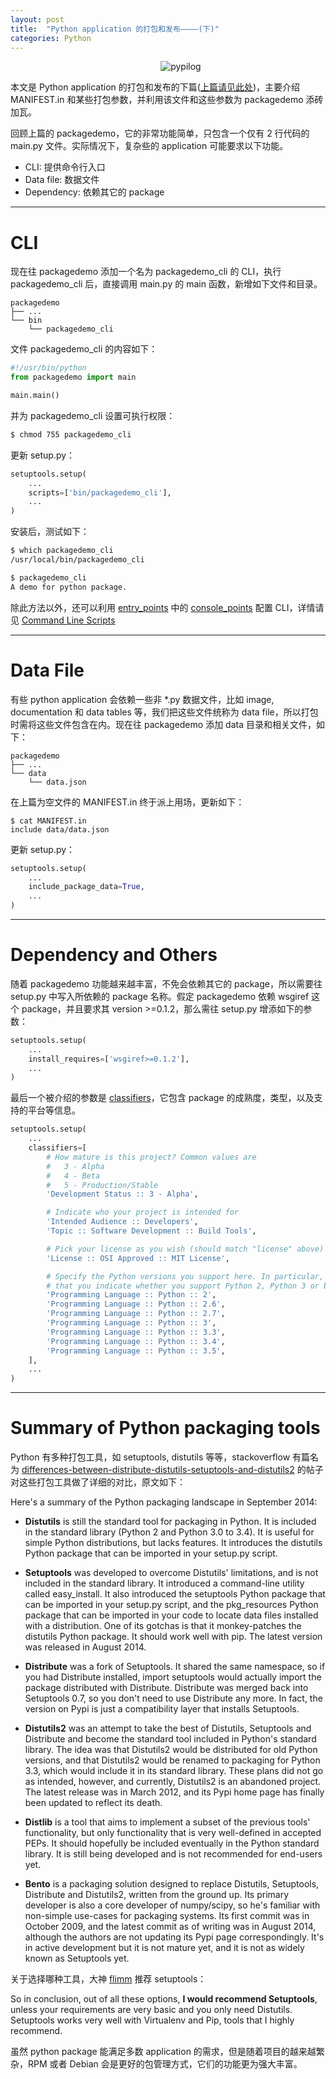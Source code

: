 ```yaml
---
layout: post
title:  "Python application 的打包和发布————(下)"
categories: Python
---
```


&nbsp;&nbsp;&nbsp;&nbsp;&nbsp;&nbsp;&nbsp;&nbsp;&nbsp;&nbsp;&nbsp;&nbsp;&nbsp;&nbsp;&nbsp;&nbsp;&nbsp;&nbsp;&nbsp;&nbsp;&nbsp;&nbsp;&nbsp;&nbsp;&nbsp;&nbsp;&nbsp;&nbsp;&nbsp;&nbsp;&nbsp;&nbsp;&nbsp;&nbsp;&nbsp;&nbsp;&nbsp;&nbsp;&nbsp;&nbsp;&nbsp;&nbsp;&nbsp;&nbsp;&nbsp;&nbsp;&nbsp;&nbsp;&nbsp;&nbsp;&nbsp;&nbsp;&nbsp;&nbsp;&nbsp;&nbsp;&nbsp;&nbsp;&nbsp;&nbsp;&nbsp;![pypilog](http://7xp2eu.com1.z0.glb.clouddn.com/pipylog.png)


本文是 Python application 的打包和发布的下篇([上篇请见此处](http://wsfdl.com/python/2015/09/06/Python%E5%BA%94%E7%94%A8%E7%9A%84%E6%89%93%E5%8C%85%E5%92%8C%E5%8F%91%E5%B8%83.html))，主要介绍 MANIFEST.in 和某些打包参数，并利用该文件和这些参数为 packagedemo 添砖加瓦。

回顾上篇的 packagedemo，它的非常功能简单，只包含一个仅有 2 行代码的 main.py 文件。实际情况下，复杂些的 application 可能要求以下功能。

- CLI: 提供命令行入口
- Data file: 数据文件
- Dependency: 依赖其它的 package

-------------------------

# CLI

现在往 packagedemo 添加一个名为 packagedemo_cli 的 CLI，执行 packagedemo_cli 后，直接调用  main.py 的 main 函数，新增如下文件和目录。

~~~
packagedemo
├── ...
└── bin
    └── packagedemo_cli
~~~

文件 packagedemo_cli 的内容如下：

~~~ python
#!/usr/bin/python
from packagedemo import main

main.main()
~~~

并为 packagedemo_cli 设置可执行权限：

~~~ bash
$ chmod 755 packagedemo_cli
~~~

更新 setup.py：

~~~ python
setuptools.setup(
    ...
    scripts=['bin/packagedemo_cli'],
    ...
)
~~~

安装后，测试如下：

~~~ bash
$ which packagedemo_cli
/usr/local/bin/packagedemo_cli

$ packagedemo_cli
A demo for python package.
~~~

除此方法以外，还可以利用 [entry_points](https://packaging.python.org/en/latest/distributing/#id51) 中的 [console_points](https://packaging.python.org/en/latest/distributing/#console-scripts) 配置 CLI，详情请见 [Command Line Scripts](http://python-packaging.readthedocs.org/en/latest/command-line-scripts.html)

-------------------------

# Data File

有些 python application 会依赖一些非 *.py 数据文件，比如 image, documentation 和 data tables 等，我们把这些文件统称为 data file，所以打包时需将这些文件包含在内。现在往 packagedemo 添加 data 目录和相关文件，如下：

~~~
packagedemo
├── ...
└── data
    └── data.json
~~~

在上篇为空文件的 MANIFEST.in 终于派上用场，更新如下：

~~~
$ cat MANIFEST.in
include data/data.json
~~~

更新 setup.py：

~~~ python
setuptools.setup(
    ...
    include_package_data=True,
    ...
)
~~~

-------------------------

# Dependency and Others

随着 packagedemo 功能越来越丰富，不免会依赖其它的 package，所以需要往 setup.py 中写入所依赖的 package 名称。假定 packagedemo 依赖 wsgiref 这个 package，并且要求其 version >=0.1.2，那么需往 setup.py 增添如下的参数：

~~~ python
setuptools.setup(
    ...
    install_requires=['wsgiref>=0.1.2'],
    ...
)
~~~

最后一个被介绍的参数是 [classifiers](https://pypi.python.org/pypi?%3Aaction=list_classifiers)，它包含 package 的成熟度，类型，以及支持的平台等信息。

~~~ python
setuptools.setup(
    ...
    classifiers=[
        # How mature is this project? Common values are
        #   3 - Alpha
        #   4 - Beta
        #   5 - Production/Stable
        'Development Status :: 3 - Alpha',

        # Indicate who your project is intended for
        'Intended Audience :: Developers',
        'Topic :: Software Development :: Build Tools',

        # Pick your license as you wish (should match "license" above)
        'License :: OSI Approved :: MIT License',

        # Specify the Python versions you support here. In particular, ensure
        # that you indicate whether you support Python 2, Python 3 or both.
        'Programming Language :: Python :: 2',
        'Programming Language :: Python :: 2.6',
        'Programming Language :: Python :: 2.7',
        'Programming Language :: Python :: 3',
        'Programming Language :: Python :: 3.3',
        'Programming Language :: Python :: 3.4',
        'Programming Language :: Python :: 3.5',
    ],
    ...
)
~~~

----------------------

# Summary of Python packaging tools

Python 有多种打包工具，如 setuptools, distutils 等等，stackoverflow 有篇名为 [differences-between-distribute-distutils-setuptools-and-distutils2](http://stackoverflow.com/questions/6344076/differences-between-distribute-distutils-setuptools-and-distutils2) 的帖子对这些打包工具做了详细的对比，原文如下：

Here's a summary of the Python packaging landscape in September 2014:

- **Distutils** is still the standard tool for packaging in Python. It is included in the standard library (Python 2 and Python 3.0 to 3.4). It is useful for simple Python distributions, but lacks features. It introduces the distutils Python package that can be imported in your setup.py script.

- **Setuptools** was developed to overcome Distutils' limitations, and is not included in the standard library. It introduced a command-line utility called easy_install. It also introduced the setuptools Python package that can be imported in your setup.py script, and the pkg_resources Python package that can be imported in your code to locate data files installed with a distribution. One of its gotchas is that it monkey-patches the distutils Python package. It should work well with pip. The latest version was released in August 2014.

- **Distribute** was a fork of Setuptools. It shared the same namespace, so if you had Distribute installed, import setuptools would actually import the package distributed with Distribute. Distribute was merged back into Setuptools 0.7, so you don't need to use Distribute any more. In fact, the version on Pypi is just a compatibility layer that installs Setuptools.

- **Distutils2** was an attempt to take the best of Distutils, Setuptools and Distribute and become the standard tool included in Python's standard library. The idea was that Distutils2 would be distributed for old Python versions, and that Distutils2 would be renamed to packaging for Python 3.3, which would include it in its standard library. These plans did not go as intended, however, and currently, Distutils2 is an abandoned project. The latest release was in March 2012, and its Pypi home page has finally been updated to reflect its death.

- **Distlib** is a tool that aims to implement a subset of the previous tools' functionality, but only functionality that is very well-defined in accepted PEPs. It should hopefully be included eventually in the Python standard library. It is still being developed and is not recommended for end-users yet.

- **Bento** is a packaging solution designed to replace Distutils, Setuptools, Distribute and Distutils2, written from the ground up. Its primary developer is also a core developer of numpy/scipy, so he's familiar with non-simple use-cases for packaging systems. Its first commit was in October 2009, and the latest commit as of writing was in August 2014, although the authors are not updating its Pypi page correspondingly. It's in active development but it is not mature yet, and it is not as widely known as Setuptools yet.

关于选择哪种工具，大神 [flimm](http://stackoverflow.com/users/247696/flimm) 推荐 setuptools：

So in conclusion, out of all these options, **I would recommend Setuptools**, unless your requirements are very basic and you only need Distutils. Setuptools works very well with Virtualenv and Pip, tools that I highly recommend.

虽然 python package 能满足多数 application 的需求，但是随着项目的越来越繁杂，RPM 或者 Debian 会是更好的包管理方式，它们的功能更为强大丰富。